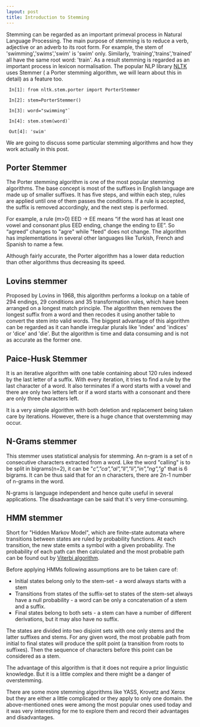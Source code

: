 ```yaml
---
layout: post
title: Introduction to Stemming
---
```


Stemming can be regarded as an important primeval process in Natural Language Processing. The main purpose of 
stemming is to reduce a verb, adjective or an adverb to its root form. For example, the stem of 'swimming','swims','swim' is 'swim' only.
Similarly, 'training','trains','trained' all have the same root word: 'train'. As a result stemming is regarded as an important process in 
lexicon normalisation.
The popular NLP library [NLTK](http://www.nltk.org/) uses Stemmer ( a Porter stemming algorithm, we will learn about this in detail)
as a feature too.

``` 
 In[1]: from nltk.stem.porter import PorterStemmer

 In[2]: stem=PorterStemmer()

 In[3]: word="swimming"`

 In[4]: stem.stem(word)`

 Out[4]: 'swim'
 ```
 
 We are going to discuss some particular stemming algorithms and how they work actually in this post.
 
 ## Porter Stemmer
 
 The Porter stemming algorithm is one of the most popular stemming algorithms. The base concept is most of the suffixes in English language 
 are made up of smaller suffixes. It has five steps, and within each step, rules are applied until one of them passes the conditions. 
 If a rule is accepted, the suffix is removed accordingly, and the next step is performed.
 
 For example, a rule (m>0) EED → EE means “if the word has at least one vowel and consonant plus EED ending, change the ending to EE”.
 So “agreed” changes to "agre" while "feed" does not change. The algorithm has implementations in several other languages like Turkish, French 
 and Spanish to name a few.
 
 Although fairly accurate, the Porter algorithm has a lower data reduction than other algorithms thus decreasing its speed.
 
 ## Lovins stemmer
 
 Proposed by Lovins in 1968, this algorithm performs a lookup on a table of 294 endings, 29 conditions and 35 transformation rules,
 which have been arranged on a longest match principle. The algorithm then removes the longest suffix from a word and then recodes it 
 using another table to convert the stem into valid words.
 The biggest advantage of this algorithm can be regarded as it can handle irregular plurals like 'index' and 'indices' or 'dice' and 'die'.
 But the algorithm is time and data consuming and is not as accurate as the former one.
 
 ## Paice-Husk Stemmer
 
 It is an iterative algorithm with one table containing about 120 rules indexed by the last letter of a suffix. With every iteration, it
 tries to find a rule by the last character of a word. It also terminates if a word starts with a vowel and there are only two letters
 left or if a word starts with a consonant and there are only three characters left.
 
 It is a very simple algorithm with both deletion and replacement being taken care by iterations. However, there is a huge chance that
 overstemming may occur.
 
 ## N-Grams stemmer
 
 This stemmer uses statistical analysis for stemming. An n-gram is a set of n consecutive characters extracted from a word. Like the word
 "calling"  is to be split in bigrams(n=2), it can be "*c","ca","al","ll","li","in","ng","g*" that is 6 bigrams. It can be thus said that
 for an n characters, there are 2n-1 number of n-grams in the word.
 
 N-grams is language independent and hence quite useful in several applications. The disadvantage can be said that it's very time-consuming.
 
 ## HMM stemmer
 
 Short for "Hidden Markov Model", which are finite-state automata where transitions between states are ruled by probability functions. At 
 each transition, the new state emits a symbol with a given probability. The probability of each path can then calculated and the most 
 probable path can be found out by [Viterbi algorithm](https://en.wikipedia.org/wiki/Viterbi_algorithm).
 
 Before applying HMMs following assumptions are to be taken care of:
 - Initial states belong only to the stem-set - a word always starts with a stem
 - Transitions from states of the suffix-set to states of the stem-set always have a null probability - a word can be only a
   concatenation of a stem and a suffix. 
 - Final states belong to both sets - a stem can have a number of different derivations, but it may also have no suffix.
 
 The states are divided into two disjoint sets with one only stems and the latter suffixes and stems. For any given word, the most probable
 path from initial to final states will produce the split point (a transition from roots to suffixes). Then the sequence of characters 
 before this point can be considered as a stem.
 
 The advantage of this algorithm is that it does not require a prior linguistic knowledge. But it is a little complex and there might be
 a danger of overstemming.
 
 
 There are some more stemming algorithms like YASS, Krovetz and Xerox but they are either a little complicated or they apply to only one domain.
 the above-mentioned ones were among the most popular ones used today and it was very interesting for me to explore them and record their
 advantages and disadvantages.
 
 
 
 
 
 
 
 
 
 
 
 
